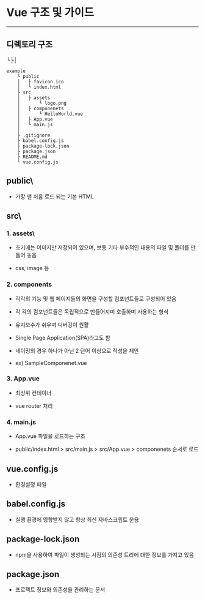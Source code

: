 # Vue 구조 및 가이드
****
## 디렉토리 구조
└├│
```
example
    └ public
    │   ├ favicon.ico
    │   └ index.html
    ├ src
    │   ├ assets
    │       └ logo.png
    │   ├ componenets
    │       └ HelloWorld.vue
    │   ├ App.vue
    │   └ main.js
    │
    ├ .gitignore
    ├ babel.config.js
    ├ package-lock.json
    ├ package.json
    ├ README.md
    └ vue.config.js
```

<h2> public\ </h2>

- 가장 맨 처음 로드 되는 기본 HTML

<h2> src\ </h2>
<h3> 1. assets\ </h3>

-  초기에는 이미지만 저장되어 있으며, 보통 기타 부수적인 내용의 파일 및 폴더를 만들어 놓음

- css, image 등

<h3> 2. components </h3>

- 각각의 기능 및 웹 페이지들의 화면을 구성할 컴포넌트들로 구성되어 있음

- 각 각의 컴포넌트들은 독립적으로 만들어지며 호출하며 사용하는 형식

- 유지보수가 쉬우며 디버깅이 원활
 
- Single Page Application(SPA)라고도 함
 
- 네이밍의 경우 하나가 아닌 2 단어 이상으로 작성을 제안

- ex) SampleComponenet.vue

<h3> 3. App.vue </h3>

- 최상위 컨테이너

- vue router 처리

<h3> 4. main.js </h3>

- App.vue 파일을 로드하는 구조

- public/index.html > src/main.js > src/App.vue > componenets 순서로 로드

<h2> vue.config.js </h2>

- 환경설정 파일

<h2> babel.config.js </h2>

- 실행 환경에 영향받지 않고 항상 최신 자바스크립트 운용

<h2> package-lock.json </h2>

- npm을 사용하여 파일이 생성되는 시점의 의존성 트리에 대한 정보를 가지고 있음

<h2> package.json </h2>

- 프로젝트 정보와 의존성을 관리하는 문서
